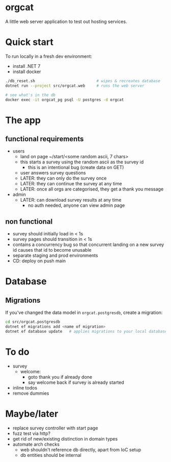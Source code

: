 # orgcat

A little web server application to test out hosting services.

# Quick start
To run locally in a fresh dev environment:

- install .NET 7
- install docker

```sh
./db_reset.sh                           # wipes & recreates database
dotnet run --project src/orgcat.web     # runs the web server

# see what's in the db
docker exec -it orgcat_pg psql -U postgres -d orgcat
```

# The app
## functional requirements
- users
    - land on page ~/start/<some random ascii, 7 chars>
    - this starts a survey using the random ascii as the survey id
        - this is an intentional bug (create data on GET)
    - user answers survey questions
    - LATER: they can only do the survey once
    - LATER: they can continue the survey at any time
    - LATER: once all orgs are categorised, they get a thank you message
- admin
    - LATER: can download survey results at any time
        - no auth needed, anyone can view admin page

## non functional
- survey should initially load in < 1s
- survey pages should transition in < 1s
- contains a concurrency bug so that concurrent landing on a new
  survey id causes that id to become unusable
- separate staging and prod environments
- CD: deploy on push main


# Database
## Migrations
If you've changed the data model in `orgcat.postgresdb`, create a migration:

```sh
cd src/orgcat.postgresdb
dotnet ef migrations add <name of migration>
dotnet ef database update   # applies migrations to your local database
```


# To do
- survey
    - welcome:
        - goto thank you if already done
        - say welcome back if survey is already started
- inline todos
- remove dummies

# Maybe/later
- replace survey controller with start page
- fuzz test via http?
- get rid of new/existing distinction in domain types
- automate arch checks
    - web shouldn't reference db directly, apart from IoC setup
    - db entities should be internal
